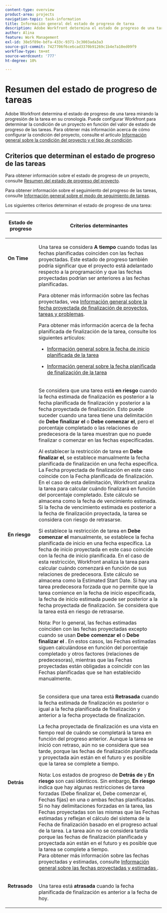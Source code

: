 ```yaml
---
content-type: overview
product-area: projects
navigation-topic: task-information
title: Información general del estado de progreso de tarea
description: Adobe Workfront determina el estado de progreso de una tarea mirando la progresión de la tarea en su cronología. Puede configurar Workfront para determinar la condición de un proyecto en función del valor de estado de progreso de las tareas. Para obtener más información sobre la configuración de la condición del proyecto, consulte el artículo Información general sobre la condición del proyecto y el tipo de condición.
author: Alina
feature: Work Management
exl-id: 38e5f89e-bdfa-433c-9371-3c3003ada3a3
source-git-commit: 7427706f6ce6cad3370b91269c1b4e7a10ed09f9
workflow-type: tm+mt
source-wordcount: '777'
ht-degree: 10%

---
```


# Resumen del estado de progreso de tareas

<!-- Audited: 1/2024 -->

Adobe Workfront determina el estado de progreso de una tarea mirando la progresión de la tarea en su cronología. Puede configurar Workfront para determinar la condición de un proyecto en función del valor de estado de progreso de las tareas. Para obtener más información acerca de cómo configurar la condición del proyecto, consulte el artículo [Información general sobre la condición del proyecto y el tipo de condición](../../../manage-work/projects/manage-projects/project-condition-and-condition-type.md).

## Criterios que determinan el estado de progreso de las tareas

Para obtener información sobre el estado de progreso de un proyecto, consulte [Resumen del estado de progreso del proyecto](../../../manage-work/projects/planning-a-project/project-progress-status.md).

Para obtener información sobre el seguimiento del progreso de las tareas, consulte [Información general sobre el modo de seguimiento de tareas](../../../manage-work/tasks/task-information/task-tracking-mode.md).

Los siguientes criterios determinan el estado de progreso de una tarea:

<table> 
 <col> 
 <col> 
 <thead> 
  <tr> 
   <th> <p><strong>Estado de progreso</strong> </p> </th> 
   <th> <p><strong>Criterios determinantes</strong> </p> </th> 
  </tr> 
 </thead> 
 <tbody> 
  <tr valign="top"> 
   <td scope="col"> <p> </p> <p><strong>On Time</strong> </p> </td> 
   <td scope="col"> <p>Una tarea se considera <strong>A tiempo</strong> cuando todas las fechas planificadas coinciden con las fechas proyectadas. Este estado de progreso también podría significar que el proyecto está adelantado respecto a la programación y que las fechas proyectadas podrían ser anteriores a las fechas planificadas.</p> <p>Para obtener más información sobre las fechas proyectadas, vea <a href="../../../manage-work/projects/planning-a-project/project-projected-completion-date.md" class="MCXref xref">Información general sobre la fecha proyectada de finalización de proyectos, tareas y problemas</a>.</p> <p>Para obtener más información acerca de la fecha planificada de finalización de la tarea, consulte los siguientes artículos:</p> 
    <ul> 
     <li> <p><a href="../../../manage-work/tasks/task-information/task-planned-start-date.md" class="MCXref xref">Información general sobre la fecha de inicio planificada de la tarea</a> </p> </li> 
     <li> <p><a href="../../../manage-work/tasks/task-information/task-planned-completion-date.md" class="MCXref xref">Información general sobre la fecha planificada de finalización de la tarea</a> </p> </li> 
    </ul> </td> 
  </tr> 
  <tr> 
   <td><p></p> <p><strong>En riesgo</strong> </p> </td> 
   <td><p>Se considera que una tarea está <strong>en riesgo</strong> cuando la fecha estimada de finalización es posterior a la fecha planificada de finalización y posterior a la fecha proyectada de finalización. Esto puede suceder cuando una tarea tiene una delimitación de <strong>Debe finalizar el</strong> o <strong>Debe comenzar el</strong>, pero el porcentaje completado o las relaciones de predecesora de la tarea muestran que no puede finalizar o comenzar en las fechas especificadas. </p><p> Al establecer la restricción de tarea en <strong>Debe finalizar el</strong>, se establece manualmente la fecha planificada de finalización en una fecha específica. La Fecha proyectada de finalización en este caso coincide con la Fecha planificada de finalización. En el caso de esta delimitación, Workfront analiza la tarea para calcular cuándo finalizará en función del porcentaje completado. Este cálculo se almacena como la fecha de vencimiento estimada. Si la fecha de vencimiento estimada es posterior a la fecha de finalización proyectada, la tarea se considera con riesgo de retrasarse. </p> <p> Si establece la restricción de tarea en <strong>Debe comenzar el</strong> manualmente, se establece la fecha planificada de inicio en una fecha específica. La fecha de inicio proyectada en este caso coincide con la fecha de inicio planificada. En el caso de esta restricción, Workfront analiza la tarea para calcular cuándo comenzará en función de sus relaciones de predecesora. Este cálculo se almacena como la Estimated Start Date. Si hay una tarea predecesora forzada que no permite que la tarea comience en la fecha de inicio especificada, la fecha de inicio estimada puede ser posterior a la fecha proyectada de finalización. Se considera que la tarea está en riesgo de retrasarse. </p> <p>Nota: Por lo general, las fechas estimadas coinciden con las fechas proyectadas excepto cuando se usan <strong>Debe comenzar el </strong> o <strong>Debe finalizar el </strong>. En estos casos, las Fechas estimadas siguen calculándose en función del porcentaje completado y otros factores (relaciones de predecesoras), mientras que las Fechas proyectadas están obligadas a coincidir con las Fechas planificadas que se han establecido manualmente.</p> </td> 
  </tr> 
  <tr> 
   <td> <p><strong>Detrás</strong> </p> </td> 
   <td> <p>Se considera que una tarea está <strong>Retrasada</strong> cuando la fecha estimada de finalización es posterior o igual a la fecha planificada de finalización y anterior a la fecha proyectada de finalización.</p> <p>La fecha proyectada de finalización es una vista en tiempo real de cuándo se completará la tarea en función del progreso anterior. Aunque la tarea se inició con retraso, aún no se considera que sea tarde, porque las fechas de finalización planificada y proyectada aún están en el futuro y es posible que la tarea se complete a tiempo.</p> <p>Nota: Los estados de progreso de <strong>Detrás de</strong> y <strong>En riesgo</strong> son casi idénticos. Sin embargo, <strong>En riesgo</strong> indica que hay algunas restricciones de tarea forzadas (Debe finalizar el, Debe comenzar el, Fechas fijas) en una o ambas fechas planificadas. Si no hay delimitaciones forzadas en la tarea, las Fechas proyectadas son las mismas que las Fechas estimadas y reflejan el cálculo del sistema de la Fecha de finalización basado en el progreso actual de la tarea. La tarea aún no se considera tardía porque las fechas de finalización planificada y proyectada aún están en el futuro y es posible que la tarea se complete a tiempo.<br>Para obtener más información sobre las fechas proyectadas y estimadas, consulte <a href="../../../manage-work/tasks/task-information/differentiate-projected-estimated-dates.md" class="MCXref xref">Información general sobre las fechas proyectadas y estimadas </a>.</p> </td> 
  </tr> 
  <tr valign="top"> 
   <td> <p><strong>Retrasado</strong> </p> </td> 
   <td> <p>Una tarea está <strong>atrasada</strong> cuando la fecha planificada de finalización es anterior a la fecha de hoy.<br></p> </td> 
  </tr> 
 </tbody> 
</table>

<!--hiding this because some users find the images confusing, as they don't really show the dates mentioned in the descriptions above. Keep the pictures though, in case some users will complain that we hid them. 

## How task Progress Status updates over time

The different date types in our projects tell us how tasks are progressing over time:

* On Time

  ![](assets/on-time-progress-status-350x233.png)

* At Risk

  ![](assets/at-risk-progress-status-350x233.png)

* Behind

  ![](assets/behind-progress-status-350x233.png)

* Late

  ![](assets/late-progress-status-350x233.png)

-->
